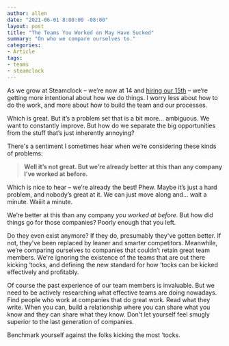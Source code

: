 ```yaml
---
author: allen
date: "2021-06-01 8:00:00 -08:00"
layout: post
title: "The Teams You Worked on May Have Sucked"
summary: "On who we compare ourselves to."
categories:
- Article
tags:
- teams
- steamclock
---
```


As we grow at Steamclock – we’re now at 14 and [hiring our 15th](https://steamclock.com/careers/lead-ios-mobile-developer) – we’re getting more intentional about how we do things. I worry less about how to do the work, and more about how to build the team and our processes.

Which is great. But it’s a problem set that is a bit more… ambiguous. We want to constantly improve. But how do we separate the big opportunities from the stuff that’s just inherently annoying?

There's a sentiment I sometimes hear when we’re considering these kinds of problems:

> **Well it’s not great. But we’re already better at this than any company I’ve worked at before.**

Which is nice to hear – we’re already the best! Phew. Maybe it’s just a hard problem, and nobody’s great at it. We can just move along and… wait a minute. Waiiit a minute.

We’re better at this than any company *you worked at before*. But how did things go for those companies? Poorly enough that you left.

Do they even exist anymore? If they do, presumably they've gotten better. If not, they've been replaced by leaner and smarter competitors. Meanwhile, we’re comparing ourselves to companies that couldn’t retain great team members. We're ignoring the existence of the teams that are out there kicking ‘tocks, and defining the new standard for how ‘tocks can be kicked effectively and profitably.

Of course the past experience of our team members is invaluable. But we need to be actively researching what effective teams are doing nowadays. Find people who work at companies that do great work. Read what they write. When you can, build a relationship where you can share what you know and they can share what they know. Don't let yourself feel smugly superior to the last generation of companies.

Benchmark yourself against the folks kicking the most ‘tocks. 
